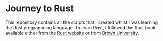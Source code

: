 # Journey to Rust

This repository contains all the scripts that I created whilst I was learning the Rust programming language. To learn Rust, I followed the Rust book available either from the [Rust website](https://doc.rust-lang.org/book/) or from [Brown University](https://rust-book.cs.brown.edu/).
